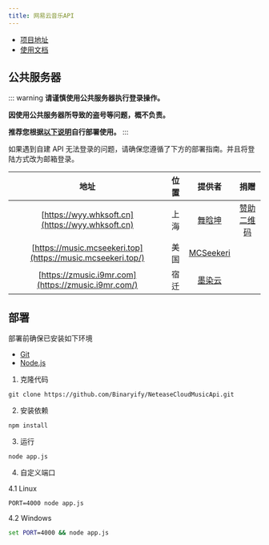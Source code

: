 ```yaml
---
title: 网易云音乐API
---
```


* [项目地址](https://github.com/Binaryify/NeteaseCloudMusicApi)
* [使用文档](https://neteasecloudmusicapi.vercel.app/#/?id=%e6%8e%a5%e5%8f%a3%e6%96%87%e6%a1%a3)

## 公共服务器

::: warning
**请谨慎使用公共服务器执行登录操作。**

**因使用公共服务器所导致的盗号等问题，概不负责。**

**推荐您根据[以下说明](#部署)自行部署使用。**
:::

如果遇到自建 API 无法登录的问题，请确保您遵循了下方的部署指南。并且将登陆方式改为邮箱登录。

|                            地址                             | 位置  |                    提供者                     |                                   捐赠                                   |
| :---------------------------------------------------------: | :---: | :-------------------------------------------: | :----------------------------------------------------------------------: |
|      [https://wyy.whksoft.cn](https://wyy.whksoft.cn)       | 上海  |  [舞晗坤](https://github.com/SleepyAsh0191)   | [赞助二维码](https://img.kookapp.cn/assets/2022-07/rjsOa6Tqky0ks0ks.jpg) |
| [https://music.mcseekeri.top](https://music.mcseekeri.top/) | 美国  | [MCSeekeri](https://github.com/SleepyAsh0191) |
|     [https://zmusic.i9mr.com](https://zmusic.i9mr.com/)     | 宿迁  |          [墨染云](https://i9mr.com)           |

## 部署

部署前确保已安装如下环境

* [Git](https://git-scm.com/download)
* [Node.js](https://nodejs.org/zh-cn/)

1. 克隆代码

```shell
git clone https://github.com/Binaryify/NeteaseCloudMusicApi.git
```

2. 安装依赖

```shell
npm install
```

3. 运行

```shell
node app.js
```

4. 自定义端口

4.1 Linux

```shell
PORT=4000 node app.js
```

4.2 Windows

```bat
set PORT=4000 && node app.js
```
